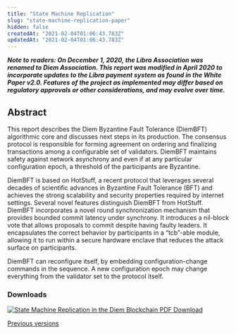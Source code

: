 ```yaml
---
title: "State Machine Replication"
slug: "state-machine-replication-paper"
hidden: false
createdAt: "2021-02-04T01:06:43.783Z"
updatedAt: "2021-02-04T01:06:43.783Z"
---
```

***Note to readers: On December 1, 2020, the Libra Association was renamed to Diem Association. This report was modified in April 2020 to incorporate updates to the Libra payment system as found in the White Paper v2.0. Features of the project as implemented may differ based on regulatory approvals or other considerations, and may evolve over time.***

## Abstract

This report describes the Diem Byzantine Fault Tolerance (DiemBFT) algorithmic core and discusses next steps in its production. The consensus protocol is responsible for forming agreement on ordering and finalizing transactions among a configurable set of validators. DiemBFT maintains safety against network asynchrony and even if at any particular configuration epoch, a threshold of the participants are Byzantine.

DiemBFT is based on HotStuff, a recent protocol that leverages several decades of scientific advances in Byzantine Fault Tolerance (BFT) and achieves the strong scalability and security properties required by internet settings. Several novel features distinguish DiemBFT from HotStuff. DiemBFT incorporates a novel round synchronization mechanism that provides bounded commit latency under synchrony. It introduces a nil-block vote that allows proposals to commit despite having faulty leaders. It encapsulates the correct behavior by participants in a “tcb”-able module, allowing it to run within a secure hardware enclave that reduces the attack surface on participants.

DiemBFT can reconfigure itself, by embedding configuration-change commands in the sequence. A new configuration epoch may change everything from the validator set to the protocol itself.

### Downloads

<p>
  <a href="/papers/diem-consensus-state-machine-replication-in-the-diem-blockchain/2020-05-26.pdf" target="_blank">
    <img className="deep-dive-image" src="/img/docs/state-machine-pdf.png" alt="State Machine Replication in the Diem Blockchain PDF Download" />
  </a>
</p>

<a href="/papers">Previous versions</a>